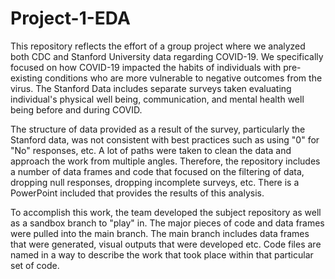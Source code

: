 # Project-1-EDA

This repository reflects the effort of a group project where we analyzed both CDC and Stanford University data regarding COVID-19.  We specifically focused on how COVID-19 impacted the habits of individuals with pre-existing conditions who are more vulnerable to negative outcomes from the virus.  The Stanford Data includes separate surveys taken evaluating individual's physical well being, communication, and mental health well being before and during COVID.  

The structure of data provided as a result of the survey, particularly the Stanford data, was not consistent with best practices such as using "0" for "No" responses, etc.  A lot of paths were taken to clean the data and approach the work from multiple angles.  Therefore, the repository includes a number of data frames and code that focused on the filtering of data, dropping null responses, dropping incomplete surveys, etc.  There is a PowerPoint included that provides the results of this analysis.  

To accomplish this work, the team developed the subject repository as well as a sandbox branch to "play" in.  The major pieces of code and data frames were pulled into the main branch.  The main branch includes data frames that were generated, visual outputs that were developed etc.  Code files are named in a way to describe the work that took place within that particular set of code.  
